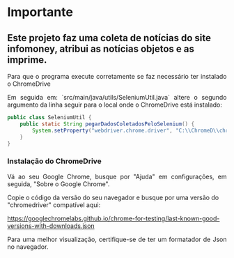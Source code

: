 # Importante
## Este projeto faz uma coleta de notícias do site infomoney, atribui as notícias objetos e as imprime.

<p align="justify"> Para que o programa execute corretamente se faz necessário ter instalado o ChromeDrive </p>

<p align="justify">Em seguida em: `src/main/java/utils/SeleniumUtil.java` altere o segundo argumento da linha seguir para o local onde o ChromeDrive está instalado:

```java
public class SeleniumUtil {
    public static String pegarDadosColetadosPeloSelenium() {
        System.setProperty("webdriver.chrome.driver", "C:\\ChromeD\\chromedriver.exe");
    }
}

```
### Instalação do ChromeDrive
<p align="justify">Vá ao seu Google Chrome, busque por "Ajuda" em configurações, em seguida, "Sobre o Google Chrome".</p>
<p> Copie o código da versão do seu navegador e busque por uma versão do "chromedriver" compatível aqui:</p>
<a href="https://googlechromelabs.github.io/chrome-for-testing/last-known-good-versions-with-downloads.json">https://googlechromelabs.github.io/chrome-for-testing/last-known-good-versions-with-downloads.json</a>
<p align="justify">Para uma melhor visualização, certifique-se de ter um formatador de Json no navegador.</p>


